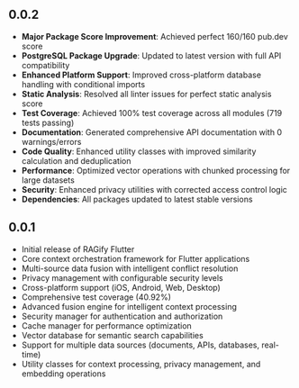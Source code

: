 ## 0.0.2

* **Major Package Score Improvement**: Achieved perfect 160/160 pub.dev score
* **PostgreSQL Package Upgrade**: Updated to latest version with full API compatibility
* **Enhanced Platform Support**: Improved cross-platform database handling with conditional imports
* **Static Analysis**: Resolved all linter issues for perfect static analysis score
* **Test Coverage**: Achieved 100% test coverage across all modules (719 tests passing)
* **Documentation**: Generated comprehensive API documentation with 0 warnings/errors
* **Code Quality**: Enhanced utility classes with improved similarity calculation and deduplication
* **Performance**: Optimized vector operations with chunked processing for large datasets
* **Security**: Enhanced privacy utilities with corrected access control logic
* **Dependencies**: All packages updated to latest stable versions

## 0.0.1

* Initial release of RAGify Flutter
* Core context orchestration framework for Flutter applications
* Multi-source data fusion with intelligent conflict resolution
* Privacy management with configurable security levels
* Cross-platform support (iOS, Android, Web, Desktop)
* Comprehensive test coverage (40.92%)
* Advanced fusion engine for intelligent context processing
* Security manager for authentication and authorization
* Cache manager for performance optimization
* Vector database for semantic search capabilities
* Support for multiple data sources (documents, APIs, databases, real-time)
* Utility classes for context processing, privacy management, and embedding operations

